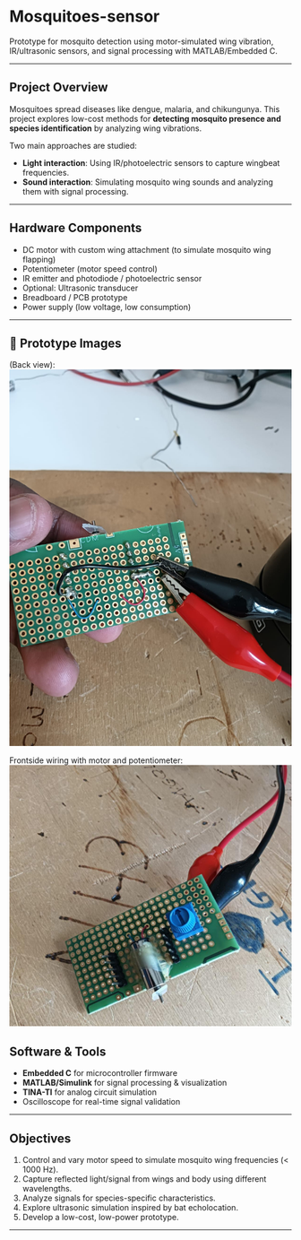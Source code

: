 # Mosquitoes-sensor

Prototype for mosquito detection using motor-simulated wing vibration, IR/ultrasonic sensors, and signal processing with MATLAB/Embedded C.

---

## Project Overview
Mosquitoes spread diseases like dengue, malaria, and chikungunya. This project explores low-cost methods for **detecting mosquito presence and species identification** by analyzing wing vibrations.

Two main approaches are studied:
- **Light interaction**: Using IR/photoelectric sensors to capture wingbeat frequencies.
- **Sound interaction**: Simulating mosquito wing sounds and analyzing them with signal processing.

---

## Hardware Components
- DC motor with custom wing attachment (to simulate mosquito wing flapping)
- Potentiometer (motor speed control)
- IR emitter and photodiode / photoelectric sensor
- Optional: Ultrasonic transducer
- Breadboard / PCB prototype
- Power supply (low voltage, low consumption)

---
## 📸 Prototype Images

(Back view):  
![Test1](testimage1.jpg)

Frontside wiring with motor and potentiometer:  
![Test2](2ndtestimage.jpg)
## Software & Tools
- **Embedded C** for microcontroller firmware
- **MATLAB/Simulink** for signal processing & visualization
- **TINA-TI** for analog circuit simulation
- Oscilloscope for real-time signal validation

---

## Objectives
1. Control and vary motor speed to simulate mosquito wing frequencies (< 1000 Hz).
2. Capture reflected light/signal from wings and body using different wavelengths.
3. Analyze signals for species-specific characteristics.
4. Explore ultrasonic simulation inspired by bat echolocation.
5. Develop a low-cost, low-power prototype.

---


